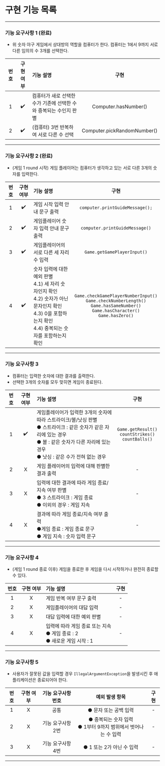 # 구현 기능 목록

***
### 기능 요구사항 1 (완료)
- 위 숫자 야구 게임에서 상대방의 역할을 컴퓨터가 한다. 컴퓨터는 1에서 9까지 서로 다른 임의의 수 3개를 선택한다.

| 번호  | 구현 여부 | 기능 설명                                 |             구현              |
|:---:|:-----:|:--------------------------------------|:---------------------------:|
|  1  |  ✔️️  | 컴퓨터가 새로 선택한 수가 기존에 선택한 수와 중복되는 수인지 판별 |    Computer.hasNumber()     |
|  2  |  ✔️   | (컴퓨터) 3번 반복하여 서로 다른 수 선택              | Computer.pickRandomNumber() |
***

### 기능 요구사항 2 (완료)
- (게임 1 round 시작) 게임 플레이어는 컴퓨터가 생각하고 있는 서로 다른 3개의 숫자를 입력한다.

| 번호  | 구현 여부 | 기능 설명                                                                                                                    |                                                                              구현                                                                               |
|:---:|:-----:|:-------------------------------------------------------------------------------------------------------------------------|:-------------------------------------------------------------------------------------------------------------------------------------------------------------:|
|  1  |  ✔️   | 게임 시작 입력 안내 문구 출력                                                                                                        |                                                              ```computer.printGuideMessage();```                                                              |
|  2  |  ✔️   | 게임플레이어 숫자 입력 안내 문구 출력                                                                                                    |                                                              ```computer.printGuideMessage()```                                                               |
|  3  |  ✔️   | 게임플레이어의 서로 다른 세 자리수 입력                                                                                                   |                                                                ```Game.getGamePlayerInput()```                                                                |
|  4  |  ✔️   | 숫자 입력에 대한 예외 판별<br/>    4.1) 세 자리 숫자인지 확인<br/>4.2) 숫자가 아닌 문자인지 확인<br/>4.3) 0을 포함하는지 확인<br/>4.4) 중복되는 숫자를 포함하는지 확인        | ```Game.checkGamePlayerNumberInput()```<br/>```Game.checkNumberLength()```<br/>```Game.hasSameNumber()```<br/>```Game.hasCharacter()```<br/>```Game.hasZero()``` |
***

### 기능 요구사항 3
- 컴퓨터는 입력한 숫자에 대한 결과를 출력한다.
- 선택한 3개의 숫자를 모두 맞히면 게임이 종료된다.

| 번호  | 구현 여부 | 기능 설명                                                                                                                          |                                 구현                                  |
|:---:|:-----:|:-------------------------------------------------------------------------------------------------------------------------------|:-------------------------------------------------------------------:|
|  1  |  ✔️   | 게임플레이어가 입력한 3개의 숫자에 따라 스트라이크/볼/낫싱 판별<br/>● 스트라이크 : 같은 숫자가 같은 자리에 있는 경우<br/>● 볼 : 같은 숫자가 다른 자리에 있는 경우<br/>● 낫싱 : 같은 수가 전혀 없는 경우 | ```Game.getResult()```<br/>```countStrikes()```<br/>```countBalls()``` |
|  2  |   X   | 게임 플레이어의 입력에 대해 판별한 결과 출력                                                                                                      |                                  -                                  |
|  3  |   X   | 입력에 대한 결과에 따라 게임 종료/지속 여부 판별<br>● 3 스트라이크 : 게임 종료<br/>● 이외의 경우 : 게임 지속                                                         |                                  -                                  |
|  4  |   X   | 결과에 따라 게임 종료/지속 여부 출력<br/>●게임 종료 : 게임 종료 문구<br/>● 게임 지속 : 숫자 입력 문구                                                             |                                  -                                  |
***

### 기능 요구사항 4
- (게임 1 round 종료 이후) 게임을 종료한 후 게임을 다시 시작하거나 완전히 종료할 수 있다.

| 번호  | 구현 여부 | 기능 설명                                                  |구현|
|:---:|:-----:|:-------------------------------------------------------|:---:|
|  1  |  X   | 게임 반복 여부 문구 출력                                         |-|
|  2  |  X  | 게임플레이어의 대답 입력                                          |-|
|  3  |  X  | 대답 입력에 대한 예외 판별                                        |-|
|  4  |  X  | 입력에 따라 게임 종료 또는 지속<br/>● 게임 종료 : 2<br/>● 새로운 게임 시작 : 1 |-|
***

### 기능 요구사항 5
- 사용자가 잘못된 값을 입력할 경우 ```IllegalArgumentException```을 발생시킨 후 애플리케이션은 종료되어야 한다.

| 번호  | 구현 여부 | 기능 요구사항 번호 |                          예외 발생 항목                          |구현|
|:---:|:-----:|:----------:|:----------------------------------------------------------:|:---:|
|  1  |  X  |     공통     |                       ● 문자 또는 공백 입력                        |-|
|  2  |  X  |기능 요구사항 2번|         ● 중복되는 숫자 입력<br/>● 1부터 9까지 범위에서 벗어나는 수 입력          |-|
|  3  |  X  |기능 요구사항 4번|● 1 또는 2가 아닌 수 입력|-|
***

